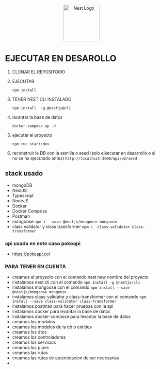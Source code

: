 <!-- LOGO DE NESTJS ... TAMBIEN PODEMOS CARGAR  NUESTROS LOGOS -->

<p align="center">
  <a href="http://nestjs.com/" target="blank"><img src="https://nestjs.com/img/logo-small.svg" width="120" alt="Nest Logo" /></a>
</p>
<!-- # PARA ESCRIBIR UN TITULO  -->

# EJECUTAR EN DESAROLLO

1. CLONAR EL REPOSITORIO
2. EJECUTAR
   <!-- `PARA MOSTRAR LINEAS DE CODIGO`   -->

   `npm install`

3. TENER NEST CLI INSTALADO

   `npm install  -g @nestjs@cli`

4. levantar la base de datos

   `docker-compose up -d`

5. ejecutar el proyecto

   `npm run start:dev`

6. reconstruir la DB con la semilla o seed (solo ejkecutar en desarrollo o si no se ha ejecutado antes)
   `http://localhost:3000/api/v2/seed`

## stack usado

- mongoDB
- NestJS
- Typescript
- NodeJS
- Docker
- Docker Compose
- Postman
- mongoose `npm i --save @nestjs/mongoose mongoose`
- class validator y class transformer `npm i  class-validator class-transformer`

### api usada en este caso pokeapi

- https://pokeapi.co/

### PARA TENER EN CUENTA

- creamos el proyecto con el comando nest new nombre del proyecto
- instalamos nest cli con el comando `npm install -g @nestjs/cli`
- instalamos mongoose con el comando `npm install --save @nestjs/mongoose mongoose`
- instalamos class-validator y class-transformer con el comando `npm install --save class-validator class-transformer`
- instalamos postman para hacer pruebas con la api
- instalamos docker para levantar la base de datos
- instalamos docker-compose para levantar la base de datos
- creamos los modulos
- creamos los modelos de la db o entities
- creamos los dtos
- creamos los controladores
- creamos los servicios
- creamos los pipes
- creamos las rutas
- creamos las rutas de autenticacion de ser necesarias
-
